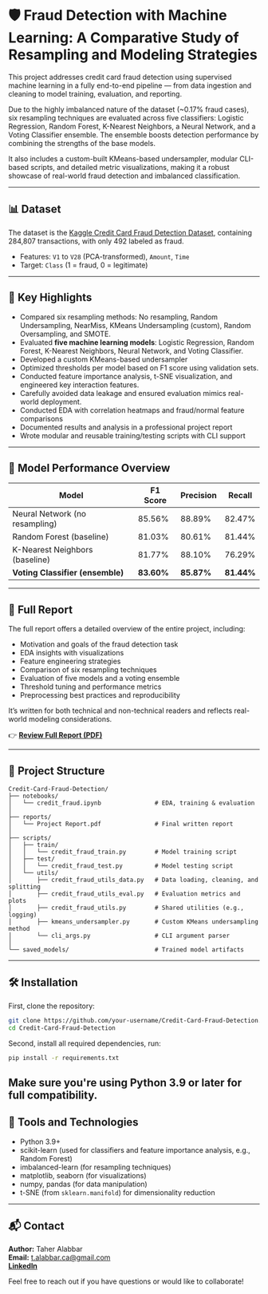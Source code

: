 # 🛡️ Fraud Detection with Machine Learning: A Comparative Study of Resampling and Modeling Strategies

This project addresses credit card fraud detection using supervised machine learning in a fully end-to-end pipeline — from data ingestion and cleaning to model training, evaluation, and reporting.

Due to the highly imbalanced nature of the dataset (~0.17% fraud cases), six resampling techniques are evaluated across five classifiers: Logistic Regression, Random Forest, K-Nearest Neighbors, a Neural Network, and a Voting Classifier ensemble. The ensemble boosts detection performance by combining the strengths of the base models.

It also includes a custom-built KMeans-based undersampler, modular CLI-based scripts, and detailed metric visualizations, making it a robust showcase of real-world fraud detection and imbalanced classification.


---

## 📊 Dataset

The dataset is the [Kaggle Credit Card Fraud Detection Dataset](https://www.kaggle.com/mlg-ulb/creditcardfraud), containing 284,807 transactions, with only 492 labeled as fraud.

* Features: `V1` to `V28` (PCA-transformed), `Amount`, `Time`
* Target: `Class` (1 = fraud, 0 = legitimate)

---

## 🧠 Key Highlights

* Compared six resampling methods: No resampling, Random Undersampling, NearMiss, KMeans Undersampling (custom), Random Oversampling, and SMOTE.
* Evaluated **five machine learning models**: Logistic Regression, Random Forest, K-Nearest Neighbors, Neural Network, and Voting Classifier.
* Developed a custom KMeans-based undersampler
* Optimized thresholds per model based on F1 score using validation sets.
* Conducted feature importance analysis, t-SNE visualization, and engineered key interaction features.
* Carefully avoided data leakage and ensured evaluation mimics real-world deployment.
* Conducted EDA with correlation heatmaps and fraud/normal feature comparisons
* Documented results and analysis in a professional project report
*  Wrote modular and reusable training/testing scripts with CLI support

---

## 🧪 Model Performance Overview

| Model                            | F1 Score   | Precision  | Recall     |
| -------------------------------- | ---------- | ---------- | ---------- |
| Neural Network (no resampling)   | 85.56%     | 88.89%     | 82.47%     |
| Random Forest (baseline)         | 81.03%     | 80.61%     | 81.44%     |
| K-Nearest Neighbors (baseline)   | 81.77%     | 88.10%     | 76.29%     |
| **Voting Classifier (ensemble)** | **83.60%** | **85.87%** | **81.44%** |

---

## 📄 Full Report

The full report offers a detailed overview of the entire project, including:

* Motivation and goals of the fraud detection task
* EDA insights with visualizations
* Feature engineering strategies
* Comparison of six resampling techniques
* Evaluation of five models and a voting ensemble
* Threshold tuning and performance metrics
* Preprocessing best practices and reproducibility

It’s written for both technical and non-technical readers and reflects real-world modeling considerations.

👉 [**Review Full Report (PDF)**](project_report.pdf)

---
## 📂 Project Structure

```
Credit-Card-Fraud-Detection/
├── notebooks/
│   └── credit_fraud.ipynb               # EDA, training & evaluation
│
├── reports/
│   └── Project Report.pdf               # Final written report
│
├── scripts/
│   ├── train/
│   │   └── credit_fraud_train.py        # Model training script
│   ├── test/
│   │   └── credit_fraud_test.py         # Model testing script
│   └── utils/
│       ├── credit_fraud_utils_data.py   # Data loading, cleaning, and splitting
│       ├── credit_fraud_utils_eval.py   # Evaluation metrics and plots
│       ├── credit_fraud_utils.py        # Shared utilities (e.g., logging)
│       ├── kmeans_undersampler.py       # Custom KMeans undersampling method
│       └── cli_args.py                  # CLI argument parser
│
└── saved_models/                        # Trained model artifacts

```
---
## 🛠️ Installation

First, clone the repository:

```bash
git clone https://github.com/your-username/Credit-Card-Fraud-Detection.git
cd Credit-Card-Fraud-Detection
```

Second, install all required dependencies, run:

```bash
pip install -r requirements.txt
```

Make sure you're using **Python 3.9 or later** for full compatibility.
---
## 🧰 Tools and Technologies

* Python 3.9+
* scikit-learn (used for classifiers and feature importance analysis, e.g., Random Forest)
* imbalanced-learn (for resampling techniques)
* matplotlib, seaborn (for visualizations)
* numpy, pandas (for data manipulation)
* t-SNE (from `sklearn.manifold`) for dimensionality reduction

---

## 📬 Contact

**Author:** Taher Alabbar  
**Email:** t.alabbar.ca@gmail.com  
[**LinkedIn**](https://www.linkedin.com/in/taher-alabbar/)  


Feel free to reach out if you have questions or would like to collaborate!

